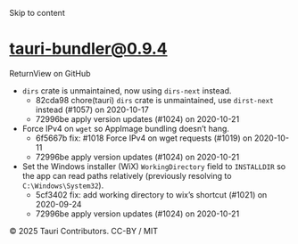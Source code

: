 Skip to content
# tauri-bundler@0.9.4
ReturnView on GitHub
  * `dirs` crate is unmaintained, now using `dirs-next` instead. 
    * 82cda98 chore(tauri) `dirs` crate is unmaintained, use `dirst-next` instead (#1057) on 2020-10-17
    * 72996be apply version updates (#1024) on 2020-10-21
  * Force IPv4 on `wget` so AppImage bundling doesn’t hang. 
    * 6f5667b fix: #1018 Force IPv4 on wget requests (#1019) on 2020-10-11
    * 72996be apply version updates (#1024) on 2020-10-21
  * Set the Windows installer (WiX) `WorkingDirectory` field to `INSTALLDIR` so the app can read paths relatively (previously resolving to `C:\Windows\System32`). 
    * 5cf3402 fix: add working directory to wix’s shortcut (#1021) on 2020-09-24
    * 72996be apply version updates (#1024) on 2020-10-21


© 2025 Tauri Contributors. CC-BY / MIT
